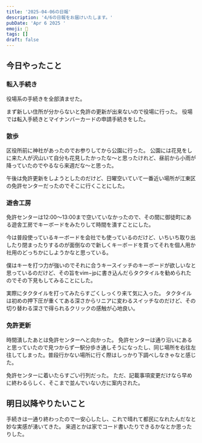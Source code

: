 ```yaml
---
title: '2025-04-06の日報'
description: '4/6の日報をお届けいたします。'
pubDate: 'Apr 6 2025 '
emoji: 🦊
tags: []
draft: false
---
```


## 今日やったこと

### 転入手続き

役場系の手続きを全部済ませた。

まず新しい住所が分からないと免許の更新が出来ないので役場に行った。
役場では転入手続きとマイナンバーカードの申請手続きをした。

### 散歩

区役所前に神社があったのでお参りしてから公園に行った。
公園には花見をしに来た人が沢山いて自分も花見したかったな〜と思ったけれど、昼前から小雨が降っていたのでやるなら来週だな〜と思った。

午後は免許更新をしようとしたのだけど、日曜空いていて一番近い場所が江東区の免許センターだったのでそこに行くことにした。

### 遊舎工房

免許センターは12:00〜13:00まで空いていなかったので、その間に御徒町にある遊舎工房でキーボードをみたりして時間を潰すことにした。

今は普段使っているキーボードを会社でも使っているのだけど、いちいち取り出したり閉まったりするのが面倒なので新しくキーボードを買ってそれを個人用か社用のどっちかにしようかなと思っている。

僕はキーを打つ力が強いのでそれに合うキースイッチのキーボードが欲しいなと思っているのだけど、その旨をvim−jpに書き込んだらタクタイルを勧められたのでその下見もしてみることにした。

実際にタクタイルを打ってみたらすごくしっくり来て気に入った。
タクタイルは初めの押下圧が重くてある深さからリニアに変わるスイッチなのだけど、その切り替わる深さで得られるクリックの感触が心地良い。

### 免許更新

時間潰したあとは免許センターへと向かった。
免許センターは通り沿いにあると思っていたので見つからず一駅分歩き通しそうになったし、同じ場所を右往左往してしまった。普段行かない場所に行く際はしっかり下調べしなきゃなと感じた。

免許センターに着いたらすごい行列だった。
ただ、記載事項変更だけなら早めに終わるらしく、そこまで並んでいない方に案内された。

## 明日以降やりたいこと

手続きは一通り終わったので一安心したし、これで晴れて都民になれたんだなと妙な実感が湧いてきた。
来週とかは家でコード書いたりできるかなとか思ったりした。
